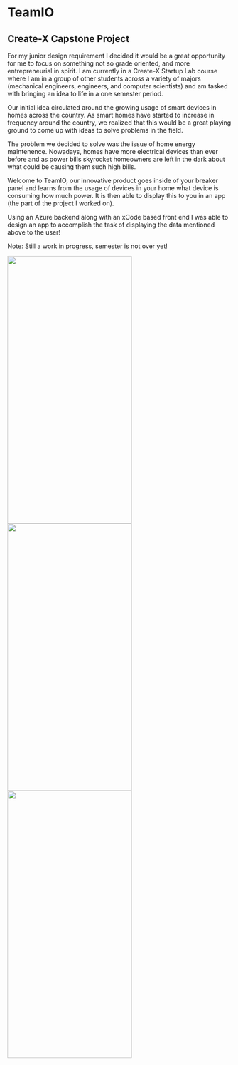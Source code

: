 # TeamIO
## Create-X Capstone Project

For my junior design requirement I decided it would be a great opportunity for me to focus on something not so grade oriented, and more entrepreneurial in spirit. I am currently in a Create-X Startup Lab course where I am in a group of other students across a variety of majors (mechanical engineers, engineers, and computer scientists) and am tasked with bringing an idea to life in a one semester period. 

Our initial idea circulated around the growing usage of smart devices in homes across the country. As smart homes have started to increase in frequency around the country, we realized that this would be a great playing ground to come up with ideas to solve problems in the field.

The problem we decided to solve was the issue of home energy maintenence. Nowadays, homes have more electrical devices than ever before and as power bills skyrocket homeowners are left in the dark about what could be causing them such high bills. 

Welcome to TeamIO, our innovative product goes inside of your breaker panel and learns from the usage of devices in your home what device is consuming how much power. It is then able to display this to you in an app (the part of the project I worked on).

Using an Azure backend along with an xCode based front end I was able to design an app to accomplish the task of displaying the data mentioned above to the user!

Note: Still a work in progress, semester is not over yet!

<img src="https://github.com/thearijain/MixIt/blob/master/ReadMePictures/home-cx%207.59.18%20PM.png" width="280" height="600" img align="left">
<img src="https://github.com/thearijain/MixIt/blob/master/ReadMePictures/device-cx.png" width="280" height="600" img align="left">
<img src="https://github.com/thearijain/MixIt/blob/master/ReadMePictures/forum-cx.png" width="280" height="600" img align="left">



